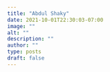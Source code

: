 ```yaml
---
title: "Abdul Shaky"
date: 2021-10-01T22:30:03-07:00
image: ""
alt: ""
description: ""
author: ""
type: posts
draft: false
---
```

